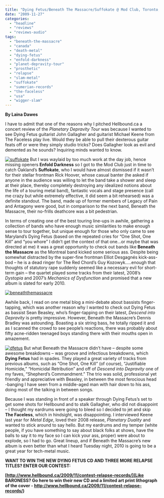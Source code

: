 ```yaml
---
title: "Dying Fetus/Beneath The Massacre/Suffokate @ Mod Club, Toronto, ON, November 24, 2009"
date: "2009-11-27"
categories: 
  - "headline"
  - "reviews"
  - "reviews-audio"
tags: 
  - "beneath-the-massacre"
  - "canada"
  - "death-metal"
  - "dying-fetus"
  - "enfold-darkness"
  - "planet-depravity-tour"
  - "prosthetic"
  - "relapse"
  - "slam-metal"
  - "suffokate"
  - "sumerian-records"
  - "the-faceless"
  - "usa"
  - "wigger-slam"
---
```


**By Laina Dawes**

I have to admit that one of the reasons why I pitched Hellbound.ca a concert review of the _Planetary Depravity Tour_ was because I wanted to see Dying Fetus guitarist John Gallagher and guitarist Michael Keene from The Faceless play live. Would they be able to pull their dexterous guitar feats off or were they simply studio tricks? Does Gallagher look as evil and demented as he sounds? Inquiring minds wanted to know.

[![suffokate](http://www.hellbound.ca/wp-content/uploads/2009/11/suffokate.jpg "suffokate")](http://www.hellbound.ca/wp-content/uploads/2009/11/suffokate.jpg) But I was waylaid by too much work at the day job, hence missing openers **Enfold Darkness** so I got to the Mod Club just in time to catch Oakland’s **Suffokate**, who I would have almost dismissed if it wasn’t for their stellar frontman Rick Hoover, whose casual banter (he asked if anyone in the audience was willing to let the band take a shower and sleep at their place, thereby completely destroying any idealized notions about the life of a touring metal band), fantastic vocals and stage presence (call me crazy but while extremely effective, it did seem a bit rehearsed) was a definite standout. The band, made up of former members of Legacy of Pain and Antagony were good, but in comparison to the next band, Beneath the Massacre, their no-frills deathcore was a bit pedestrian.

In terms of creating one of the best touring line-ups in awhile, gathering a collection of bands who have enough music similarities to make enough sense to tour together, but unique enough for those who only came to see Maryland’s Dying Fetus (based on the repeated cries for “One Shot, One Kill” and “you whore” I didn’t get the context of that one…or maybe that was directed at me) it was a great opportunity to check out bands like **Beneath the Massacre** as the Montreal band kicked some serious ass. Despite being somewhat distracted by the super-fine frontman Elliot Desgagnés kick-ass-bod – he is a dead ringer for The Red Chord’s Guy Kozowyk…..enough that thoughts of statutory rape suddenly seemed like a necessary evil for short-term gain – the quartet played some tracks from their latest, 2008’s _Dystopia_ and 2007’s _Mechanics of Dysfunction_ and promised that a new album is slated for early 2010.

[![beneaththemassacre](http://www.hellbound.ca/wp-content/uploads/2009/11/beneaththemassacre.jpg "beneaththemassacre")](http://www.hellbound.ca/wp-content/uploads/2009/11/beneaththemassacre.jpg)

Awhile back, I read on one metal blog a mini-debate about bassists finger-tapping, which was another reason why I wanted to check out Dying Fetus as bassist Sean Beasley, who’s finger-tapping on their latest, _Descend into Depravity_ is pretty impressive. However, Beneath the Massacre’s Dennis Bradley was astounding. Boasting a six string bass, he totally ripped it and as I scanned the crowd to see people’s reactions, there was probably about fifty acne-ridden teenaged boys standing there with their mouths open in amazement.

[![dfetus](http://www.hellbound.ca/wp-content/uploads/2009/11/dfetus.jpg "dfetus")](http://www.hellbound.ca/wp-content/uploads/2009/11/dfetus.jpg) But what Beneath the Massacre didn’t have – despite some awesome breakdowns – was groove and infectious breakdowns, which **Dying Fetus** had in spades. They played a great variety of tracks from previous albums, such as “One Shot, One Kill” (of course), “Justifiable Homicide,” “Homicidal Retribution” and off of _Descend into Depravity_ one of my faves, “Shepherd’s Commandment.” The trio was solid, professional yet friendly and appreciative with Beasley, in between the most ferocious head -banging I have seen from a middle-aged man with hair down to his ass, doing most of the talking in between songs.

Because I was standing in front of a speaker through Dying Fetus’s set to get some shots for Hellbound and to stalk Gallagher, who did not disappoint – I thought my eardrums were going to bleed so I decided to jet and skip **The Faceless**, which in hindsight, was disappointing. I interviewed Keene last year for _Metal Edge_, loved their 2008 release, _Planetary Duality_ and wanted to stick around to say hello. But my eardrums and my temper (white people, if you have something to say about black folks at shows, have the balls to say it to my face so I can kick your ass, proper) were about to explode, so I had to go. Great lineup, and if Beneath the Massacre’s new album is even better than what I heard Tuesday night, 2010 is going to be a great year for tech-metal music.

**WANT TO WIN THE NEW DYING FETUS CD AND THREE MORE RELAPSE TITLES? ENTER OUR CONTEST:**

**[http://www.hellbound.ca/2009/11/contest-relapse-records/](Like BARONESS? Go here to win their new CD and a limited art print lithograph of the cover - http://www.hellbound.ca/2009/11/contest-relapse-records/)**
